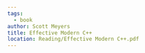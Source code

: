 ```yaml
---
tags:
  - book
author: Scott Meyers
title: Effective Modern C++
location: Reading/Effective Modern C++.pdf
---
```


